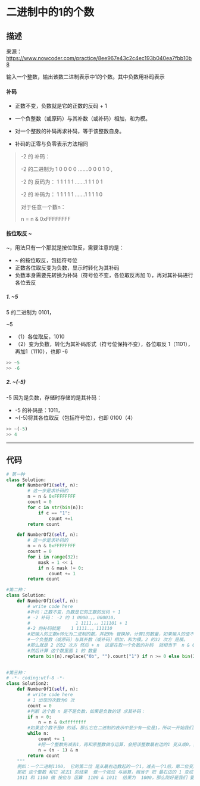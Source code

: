 # 二进制中的1的个数

## 描述

来源：https://www.nowcoder.com/practice/8ee967e43c2c4ec193b040ea7fbb10b8

输入一个整数，输出该数二进制表示中1的个数。其中负数用补码表示

#### 补码

- 正数不变，负数就是它的正数的反码 + 1

- 一个负整数（或原码）与其补数（或补码）相加，和为模。
- 对一个整数的补码再求补码，等于该整数自身。

- 补码的正零与负零表示方法相同

>-2 的 补码：  
>
>-2 的二进制为   1 0 0 0 0 .......0 0 0 1 0 ,
>
>-2 的 反码为：  1 1 1 1 1 .......1 1 1 0 1
>
>-2 的 补码为：  1 1 1 1 1 .......1 1 1 1 0 
>
>对于任意一个数n：
>
>n = n & 0xFFFFFFFF 

#### 按位取反 ~

~，用法只有一个那就是按位取反，需要注意的是：

- ~ 的按位取反，包括符号位
- 正数各位取反变为负数，显示时转化为其补码
- 负数本身需要先转换为补码（符号位不变，各位取反再加 1），再对其补码进行各位去反

##### 1. ~5

5 的二进制为 0101，

~5

- （1）各位取反，1010
- （2）变为负数，转化为其补码形式（符号位保持不变），各位取反 1（1101），再加1（1110），也即 -6

```python
>> ~5
>> -6
```

##### 2. ~(-5)

-5 因为是负数，存储时存储的是其补码：

- -5 的补码是：1011，
- ~(-5)将其各位取反（包括符号位），也即 0100（4）

```python
>> ~(-5)
>> 4
```

___

## 代码

```python
# 第一种
class Solution:
    def NumberOf1(self, n):
        # 这一步是求补码的
        n = n & 0xFFFFFFFF
        count = 0
        for c in str(bin(n)):
            if c == "1":
                count +=1
        return count

    def NumberOf2(self, n):
        # 这一步是求补码的
        n = n & 0xFFFFFFFF
        count = 0
        for i in range(32):
            mask = 1 << i
            if n & mask != 0:
                count += 1
        return count

#第二种：
class Solution:           
    def NumberOf1(self, n):
        # write code here
        #补码：正数不变，负数是它的正数的反码 + 1
        # -2 补码： -2 的 1 0000.。。000010，
        #                 1 1111.。。111101 + 1
        #-2 的补码就是    1 1111.。。111110
        #把输入的正数n转化为二进制的数，并把0b 替换掉，计算1的数量，如果输入的值不是正数的话
        #一个负整数（或原码）与其补数（或补码）相加，和为模。2 的32 次方 是模。
        #那么就是 2 的32 次方 然后 + n  这是在取一个负数的补码  就相当于  n & 0xffffffff
        #然后计算 这个数里面 1 的 数量
        return bin(n).replace("0b", "").count("1") if n >= 0 else bin(2 ** 32 + n).replace("0b", "").count("1")

    
#第三种：
# -*- coding:utf-8 -*-
class Solution2:
    def NumberOf1(self, n):
        # write code here
        # 1 出现的次数为0 次
        count = 0
        #判断 这个数 n 是不是负数，如果是负数的话 求其补码：
        if n < 0:
            n = n & 0xffffffff
        #如果这个数不是0 的话，那么它在二进制的表示中至少有一位是1，所以一开始我们赋值 count +=1.
        while n:
            count += 1
            #把一个整数先减去1，再和原整数做与运算，会把该整数最右边的1 变从成0，那么一个二进制中有多少个1，就可以进行多少次这样的操作。
            n = (n - 1) & n
        return count
    """
    例如：一个二进制1100， 它的第二位 是从最右边数起的一个1，减去一个1后，第二位变成0，它后面的两位0变成1，而前面的1保持不变，因此结果是1011.
    那把 这个整数 和它 减去1 的结果  做一个按位 与运算，相当于 把 最右边的 1 变成 0,。
    1011 和 1100 做 按位与 运算  1100 & 1011  结果为  1000，那么刚好是我们 要得到 将最右边的1 变成0 的结果   1000.
    
```

